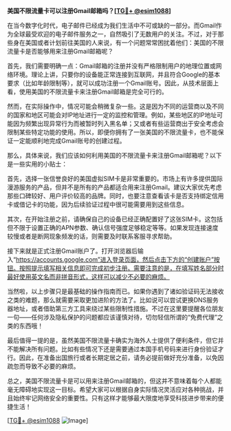 **美国不限流量卡可以注册Gmail邮箱吗？[[TG💪+ @esim1088](https://t.me/s/esim1088)]**

在当今数字化时代，电子邮件已经成为我们生活中不可或缺的一部分。而Gmail作为全球最受欢迎的电子邮件服务之一，自然吸引了无数用户的关注。不过，对于那些身在美国或者计划前往美国的人来说，有一个问题常常困扰着他们：美国的不限流量卡是否能够用来注册Gmail邮箱呢？

首先，我们需要明确一点：Gmail邮箱的注册并没有严格限制用户的地理位置或网络环境。理论上讲，只要你的设备能正常连接到互联网，并且符合Google的基本要求（比如年龄限制等），就可以成功注册一个Gmail账号。因此，从技术层面上看，使用美国的不限流量卡来注册Gmail邮箱是完全可行的。

然而，在实际操作中，情况可能会稍微复杂一些。这是因为不同的运营商以及不同的国家和地区可能会对IP地址进行一定的监控和管理。例如，某些地区的IP地址可能因为频繁出现异常行为而被暂时列入黑名单；又或者有些运营商出于安全考虑会限制某些特定功能的使用。所以，即便你拥有了一张美国的不限流量卡，也不能保证一定能顺利地完成Gmail账号的创建过程。

那么，具体来说，我们应该如何利用美国的不限流量卡来注册Gmail邮箱呢？以下是一些实用的小贴士：

首先，选择一张信誉良好的美国虚拟SIM卡是非常重要的。市场上有许多提供国际漫游服务的产品，但并不是所有的产品都适合用来注册Gmail。建议大家优先考虑那些口碑较好、用户评价较高的品牌。同时，也要注意查看该卡是否支持绑定信用卡或借记卡的功能，因为后续验证过程中很可能需要用到这些信息。

其次，在开始注册之前，请确保自己的设备已经正确配置好了这张SIM卡。这包括但不限于设置正确的APN参数、确认信号强度足够稳定等等。如果发现连接速度较慢或者是断网现象频发的话，则需要及时联系客服寻求帮助。

接下来就是正式注册Gmail账户了。打开浏览器后输入“https://accounts.google.com”进入登录页面，然后点击下方的“创建账户”按钮。按照提示填写相关信息即可完成初步注册。需要注意的是，在填写姓名部分时最好使用英文名而非拼音形式，这样可以减少不必要的麻烦。

当然啦，以上步骤只是最基础的操作指南而已。如果你遇到了诸如验证码无法接收之类的难题，那么就需要采取更加进阶的方法了。比如说可以尝试更换DNS服务器地址，或者借助第三方工具来绕过某些限制性措施。不过在这里要提醒各位朋友一句——任何涉及隐私保护的问题都应该谨慎对待，切勿轻信所谓的“免费代理”之类的东西哦！

最后值得一提的是，虽然美国不限流量卡确实为海外人士提供了便利条件，但它并不能解决所有问题。比如有些情况下还是需要通过本国手机号码来进行身份验证才行。因此，在准备出国旅行或者长期定居之前，请务必提前做好充分准备，以免因疏忽而导致不必要的麻烦。

总之，美国不限流量卡是可以用来注册Gmail邮箱的，但这并不意味着每个人都能毫无障碍地实现这一目标。希望大家可以根据自身实际情况灵活应对各种挑战，并且始终牢记网络安全的重要性。只有这样才能够最大限度地享受科技进步带来的便捷生活！

[[TG💪+ @esim1088](https://t.me/s/esim1088) ![Image](https://i.postimg.cc/4NQfJmqS/Snipaste-2025-05-13-00-14-12.png)]